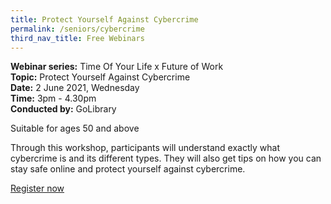 ```yaml
---
title: Protect Yourself Against Cybercrime
permalink: /seniors/cybercrime
third_nav_title: Free Webinars
---
```

**Webinar series:** Time Of Your Life x Future of Work  
**Topic:** Protect Yourself Against Cybercrime  
**Date:** 2 June 2021, Wednesday  
**Time:** 3pm - 4.30pm  
**Conducted by:** GoLibrary

Suitable for ages 50 and above

Through this workshop, participants will understand exactly what cybercrime is and its different types. They will also get tips on how you can stay safe online and protect yourself against cybercrime.


[Register now](https://www.eventbrite.sg/e/protect-yourself-against-cybercrime-time-of-your-life-x-future-of-work-registration-154496022763?aff=ebdsoporgprofile)